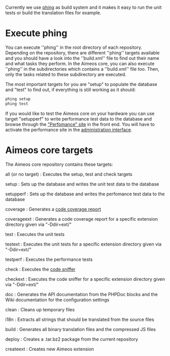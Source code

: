 Currently we use [phing](http://www.phing.info) as build system and it makes it easy to run the unit tests or build the translation files for example.

# Execute phing

You can execute ''phing'' in the root directory of each repository. Depending on the repository, there are different ''phing'' targets available and you should have a look into the ''build.xml'' file to find out their name and what tasks they perform. In the Aimeos core, you can also execute ''phing'' in the subdirectories which contains a ''build.xml'' file too. Then, only the tasks related to these subdirectory are executed.

The most important targets for you are "setup" to populate the database and "test" to find out, if everything is still working as it should:
```bash
phing setup
phing test
```

If you would like to test the Aimeos core on your hardware you can use target "setupperf" to write performance test data to the database and browse through the ["Perfomance" site](../../manual/working-with-sites.md) in the front end. You will have to activate the performance site in the [administration interface](../../manual/working-with-sites.md).

# Aimeos core targets

The Aimeos core repository contains these targets:

all (or no target)
: Executes the setup, test and check targets

setup
: Sets up the database and writes the unit test data to the database

setupperf
: Sets up the database and writes the perfomance test data to the database

coverage
: Generates a [code coverage report](https://en.wikipedia.org/wiki/Code_coverage)

coverageext
: Generates a code coverage report for a specific extension directory given via "-Ddir=ext/<name>"

test
: Executes the unit tests

testext
: Executes the unit tests for a specific extension directory given via "-Ddir=ext/<name>"

testperf
: Executes the performance tests

check
: Executes the [code sniffer](http://pear.php.net/manual/en/package.php.php-codesniffer.php)

checkext
: Executes the code sniffer for a specific extension directory given via "-Ddir=ext/<name>"

doc
: Generates the API documentation from the PHPDoc blocks and the Wiki documentation for the configuration settings

clean
: Cleans up temporary files

i18n
: Extracts all strings that should be translated from the source files

build
: Generates all binary translation files and the compressed JS files

deploy
: Creates a .tar.bz2 package from the current repository

createext
: Creates new Aimeos extension
